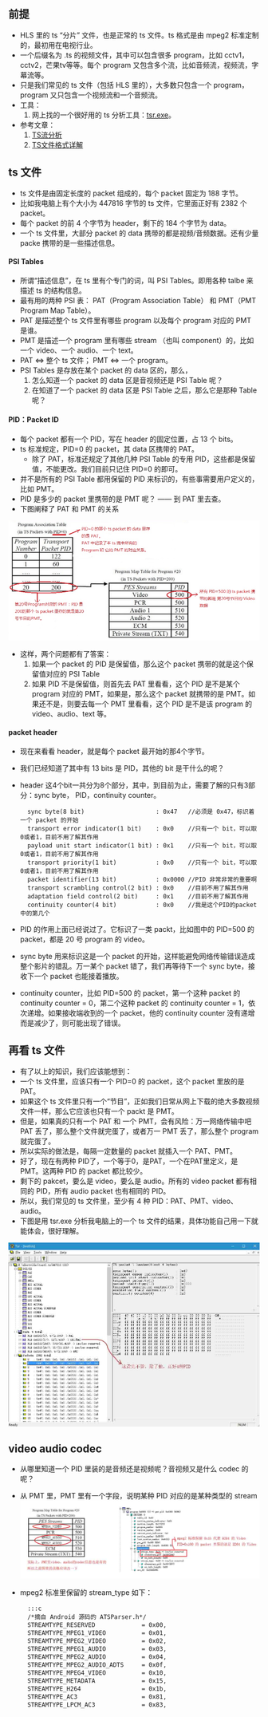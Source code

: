 ## 前提
* HLS 里的 ts “分片” 文件，也是正常的 ts 文件。ts 格式是由 mpeg2 标准定制的，最初用在电视行业。
* 一个后缀名为 .ts 的视频文件，其中可以包含很多 program，比如 cctv1，cctv2，芒果tv等等。每个 program 又包含多个流，比如音频流，视频流，字幕流等。
* 只是我们常见的 ts 文件（包括 HLS 里的），大多数只包含一个 program，program 又只包含一个视频流和一个音频流。
* 工具：
	1. 网上找的一个很好用的 ts 分析工具：[tsr.exe](http://pan.baidu.com/s/1bWDkdS)。
* 参考文章：
   	1. [TS流分析](http://blog.csdn.net/zxh821112/article/details/17587215)
	2. [TS文件格式详解](http://blog.chinaunix.net/uid-24922718-id-3686257.html) 


## ts 文件
* ts 文件是由固定长度的 packet 组成的，每个 packet 固定为 188 字节。
* 比如我电脑上有个大小为 447816 字节的 ts 文件，它里面正好有 2382 个 packet。
* 每个 packet 的前 4 个字节为 header，剩下的 184 个字节为 data。
* 一个 ts 文件里，大部分 packet 的 data 携带的都是视频/音频数据。还有少量 packe 携带的是一些描述信息。

#### PSI Tables
* 所谓“描述信息”，在 ts 里有个专门的词，叫 PSI Tables。即用各种 talbe 来描述 ts 的结构信息。
* 最有用的两种 PSI 表： PAT（Program Association Table） 和 PMT（PMT Program Map Table）。
* PAT 是描述整个 ts 文件里有哪些 program 以及每个 program 对应的 PMT 是谁。
* PMT 是描述一个 program 里有哪些 stream （也叫 component）的，比如一个 video、一个 audio、一个 text。
* PAT <=> 整个 ts 文件； PMT <=> 一个 program。
* PSI Tables 是存放在某个 packet 的 data 区的，那么，
	1. 怎么知道一个 packet 的 data 区是音视频还是 PSI Table 呢？
	2. 在知道了一个 packet 的 data 区是 PSI Table 之后，那么它是那种 Table 呢？

#### PID：Packet ID
* 每个 packet 都有一个 PID，写在 header 的固定位置，占 13 个 bits。
* ts 标准规定，PID=0 的 packet，其 data 区携带的 PAT。
	* 除了 PAT，标准还规定了其他几种 PSI Table 的专用 PID，这些都是保留值，不能更改。我们目前只记住 PID=0 的即可。
* 并不是所有的 PSI Table 都用保留的 PID 来标识的，有些事需要用户定义的，比如 PMT。
* PID 是多少的 packet 里携带的是 PMT 呢？ —— 到 PAT 里去查。
* 下图阐释了 PAT 和 PMT 的关系  
  
![](PAT_and_PMT.jpg)

* 这样，两个问题都有了答案：
	1. 如果一个 packet 的 PID 是保留值，那么这个 packet 携带的就是这个保留值对应的 PSI Table
	2. 如果 PID 不是保留值，则首先去 PAT 里看看，这个 PID 是不是某个 program 对应的 PMT，如果是，那么这个 packet 就携带的是 PMT。如果还不是，则要去每一个 PMT 里看看，这个 PID 是不是该 program 的 video、audio、text 等。

#### packet header
* 现在来看看 header，就是每个 packet 最开始的那4个字节。
* 我们已经知道了其中有 13 bits 是 PID，其他的 bit 是干什么的呢？ 
* header 这4个bit一共分为8个部分，其中，到目前为止，需要了解的只有3部分：sync byte， PID，continuity counter。

		sync byte(8 bit)                    : 0x47   //必须是 0x47，标识着一个 packet 的开始
		transport error indicator(1 bit)    : 0x0    //只有一个 bit，可以取0或者1，目前不用了解其作用    
		payload unit start indicator(1 bit) : 0x1    //只有一个 bit，可以取0或者1，目前不用了解其作用
		transport priority(1 bit)           : 0x0    //只有一个 bit，可以取0或者1，目前不用了解其作用
		packet identifier(13 bit)           : 0x0000 //PID 非常非常的重要啊
		transport scrambling control(2 bit) : 0x0    //目前不用了解其作用
		adaptation field control(2 bit)     : 0x1    //目前不用了解其作用
		continuity counter(4 bit)           : 0x0    //我是这个PID的packet中的第几个

* PID 的作用上面已经说过了。它标识了一类 packt，比如图中的 PID=500 的 packet，都是 20 号 program 的 video。
* sync byte 用来标识这是一个 packet 的开始，这样能避免网络传输错误造成整个影片的错乱。万一某个 packet 错了，我们再等待下一个 sync byte，接收下一个 packet 也能接着播放。
* continuity counter，比如 PID=500 的 packet，第一个这种 packet 的 continuity counter = 0，第二个这种 packet 的 continuity counter = 1，依次递增。如果接收端收到的一个 packet，他的 continuity counter 没有递增而是减少了，则可能出现了错误。

## 再看 ts 文件
* 有了以上的知识，我们应该能想到：
* 一个 ts 文件里，应该只有一个 PID=0 的 packet，这个 packet 里放的是 PAT。
* 如果这个 ts 文件里只有一个“节目”，正如我们日常从网上下载的绝大多数视频文件一样，那么它应该也只有一个 packt 是 PMT。
* 但是，如果真的只有一个 PAT 和 一个 PMT，会有风险：万一网络传输中吧 PAT 丢了，那么整个文件就完蛋了，或者万一 PMT 丢了，那么整个 program 就完蛋了。
* 所以实际的做法是，每隔一定数量的 packet 就插入一个 PAT、PMT。
* 好了，现在有两种 PID了，一个等于0，是PAT，一个在PAT里定义，是PMT。这两种 PID 的 packet 都比较少。
* 剩下的 pakcet，要么是 video，要么是 audio。所有的 video packet 都有相同的 PID，所有 audio packet 也有相同的 PID。
* 所以，我们常见的 ts 文件里，至少有 4 种 PID：PAT、PMT、video、audio。
* 下图是用 tsr.exe 分析我电脑上的一个 ts 文件的结果，具体功能自己用一下就能体会，很好理解。  

![](tsr_screen_shot.jpg)

## video audio codec
* 从哪里知道一个 PID 里装的是音频还是视频呢？音视频又是什么 codec 的呢？
* 从 PMT 里，PMT 里有一个字段，说明某种 PID 对应的是某种类型的 stream  
![](codec.jpg)
* mpeg2 标准里保留的 stream_type 如下：

		:::c
		/*摘自 Android 源码的 ATSParser.h*/
        STREAMTYPE_RESERVED             = 0x00,
        STREAMTYPE_MPEG1_VIDEO          = 0x01,
        STREAMTYPE_MPEG2_VIDEO          = 0x02,
        STREAMTYPE_MPEG1_AUDIO          = 0x03,
        STREAMTYPE_MPEG2_AUDIO          = 0x04,
        STREAMTYPE_MPEG2_AUDIO_ADTS     = 0x0f,
        STREAMTYPE_MPEG4_VIDEO          = 0x10,
        STREAMTYPE_METADATA             = 0x15,
        STREAMTYPE_H264                 = 0x1b, 
        STREAMTYPE_AC3                  = 0x81,
        STREAMTYPE_LPCM_AC3             = 0x83,
